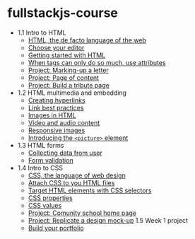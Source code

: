# fullstackjs-course

* 1.1 Intro to HTML
  * [HTML, the de facto language of the web](1_1_Intro%20to%20HTML/1-HTML,%20the%20de%20facto%20language%20of%20the%20web.md)
  * [Choose your editor](1_1_Intro%20to%20HTML/2-Choose%20your%20editor.md)
  * [Getting started with HTML](1_1_Intro%20to%20HTML/3-Create%20HTML%20elements%20with%20tags.md)
  * [When tags can only do so much, use attributes](1_1_Intro%20to%20HTML/4-When%20tags%20can%20only%20do%20so%20much,%20use%20Attributes.md)
  * [Project: Marking-up a letter](1_1_Intro%20to%20HTML/marking_letter.md)
  * [Project: Page of content](1_1_Intro%20to%20HTML/page_of_content.md)
  * [Project: Build a tribute page](1_1_Intro%20to%20HTML/tribute_page.md)
* 1.2 HTML multimedia and embedding
  * [Creating hyperlinks](1_2_HTML_multimedia%20and%20embedding/1_creating_hyperlinks.md)
  * [Link best practices](1_2_HTML_multimedia%20and%20embedding/2_link_best_practices.md)
  * [Images in HTML](1_2_HTML_multimedia%20and%20embedding/3_images_in_html.md)
  * [Video and audio content](1_2_HTML_multimedia%20and%20embedding/4_video_audio.md)
  * [Responsive images](1_2_HTML_multimedia%20and%20embedding/5_responsive_images.md)
  * [Introducing the `<picture>` element](1_2_HTML_multimedia%20and%20embedding/6_responsive_images_picture_elt.md)
* 1.3 HTML forms
  * [Collecting data from user](1_3%20HTML%20forms/1-Collecting%20data%20from%20user.md)
  * [Form validation](1_3%20HTML%20forms/2-Form%20validation.md)
* 1.4 Intro to CSS
  * [CSS, the language of web design](1_4%20Intro%20to%20CSS/1-CSS,%20the%20language%20of%20web%20design.md)
  * [Attach CSS to you HTML files](1_4%20Intro%20to%20CSS/2-Attach%20CSS%20to%20you%20HTML%20files.md)
  * [Target HTML elements with CSS selectors](1_4%20Intro%20to%20CSS/3-Target%20HTML%20elements%20with%20CSS%20selectors.md)
  * [CSS properties](1_4%20Intro%20to%20CSS/4-CSS%20properties.md)
  * [CSS values](1_4%20Intro%20to%20CSS/5-CSS%20values.md)
  * [Project: Comunity school home page](1_4%20Intro%20to%20CSS/community_college.md)
  * [Project: Replicate a design mock-up](1_4%20Intro%20to%20CSS/mockup_to_html.md)
1.5 Week 1 project
  * [Build your portfolio](week1_project_built_your_portfolio)

